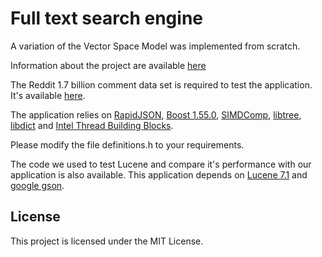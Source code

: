 # Full text search engine

A variation of the Vector Space Model was implemented from scratch.

Information about the project are available [here](http://www.sarantinos.me/#fulltextsearch)

The Reddit 1.7 billion comment data set is required to test the application. It's available [here](https://www.reddit.com/r/datasets/comments/3bxlg7/i_have_every_publicly_available_reddit_comment/).

The application relies on [RapidJSON](https://github.com/Tencent/rapidjson), [Boost 1.55.0](http://www.boost.org/users/history/version_1_55_0.html), [SIMDComp](https://github.com/lemire/simdcomp), [libtree](https://github.com/fbuihuu/libtree), [libdict](https://github.com/fmela/libdict) and [Intel Thread Building Blocks](https://www.threadingbuildingblocks.org/).

Please modify the file definitions.h to your requirements.

The code we used to test Lucene and compare it's performance with our application is also available. This application depends on [Lucene 7.1](https://lucene.apache.org/core/) and [google gson](https://github.com/google/gson).

## License

This project is licensed under the MIT License.
